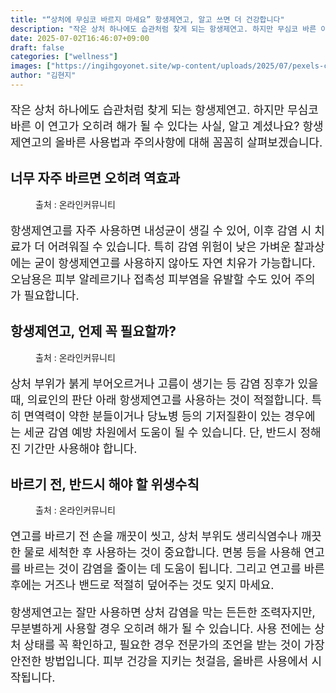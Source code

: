 ```yaml
---
title: "“상처에 무심코 바르지 마세요” 항생제연고, 알고 쓰면 더 건강합니다"
description: "작은 상처 하나에도 습관처럼 찾게 되는 항생제연고. 하지만 무심코 바른 이 연고가 오히려 해가 될 수 있다는 사실, 알고 계셨나요? 항생제연고의 올바른 사용법과 주의사항에 대해 꼼꼼히 살펴보겠습니다."
date: 2025-07-02T16:46:07+09:00
draft: false
categories: ["wellness"]
images: ["https://ingihgoyonet.site/wp-content/uploads/2025/07/pexels-cottonbro-7581085-683x1024.jpg", "https://ingihgoyonet.site/wp-content/uploads/2025/07/pexels-anna-nekrashevich-6475986-683x1024.jpg", "https://ingihgoyonet.site/wp-content/uploads/2025/07/pexels-edward-jenner-4031825-683x1024.jpg"]
author: "김현지"
---
```


<p style="font-size:18px">작은 상처 하나에도 습관처럼 찾게 되는 항생제연고. 하지만 무심코 바른 이 연고가 오히려 해가 될 수 있다는 사실, 알고 계셨나요? 항생제연고의 올바른 사용법과 주의사항에 대해 꼼꼼히 살펴보겠습니다.</p> <h2 >너무 자주 바르면 오히려 역효과</h2> <figure ><img src="https://ingihgoyonet.site/wp-content/uploads/2025/07/pexels-cottonbro-7581085-683x1024.jpg" alt="" style="aspect-ratio:16/9;object-fit:cover"/><figcaption >출처 : 온라인커뮤니티</figcaption></figure> <p style="font-size:18px">항생제연고를 자주 사용하면 내성균이 생길 수 있어, 이후 감염 시 치료가 더 어려워질 수 있습니다. 특히 감염 위험이 낮은 가벼운 찰과상에는 굳이 항생제연고를 사용하지 않아도 자연 치유가 가능합니다. 오남용은 피부 알레르기나 접촉성 피부염을 유발할 수도 있어 주의가 필요합니다.</p> <h2 >항생제연고, 언제 꼭 필요할까?</h2> <figure ><img src="https://ingihgoyonet.site/wp-content/uploads/2025/07/pexels-anna-nekrashevich-6475986-683x1024.jpg" alt="" style="aspect-ratio:16/9;object-fit:cover"/><figcaption >출처 : 온라인커뮤니티</figcaption></figure> <p style="font-size:18px">상처 부위가 붉게 부어오르거나 고름이 생기는 등 감염 징후가 있을 때, 의료인의 판단 아래 항생제연고를 사용하는 것이 적절합니다. 특히 면역력이 약한 분들이거나 당뇨병 등의 기저질환이 있는 경우에는 세균 감염 예방 차원에서 도움이 될 수 있습니다. 단, 반드시 정해진 기간만 사용해야 합니다.</p> <h2 >바르기 전, 반드시 해야 할 위생수칙</h2> <figure ><img src="https://ingihgoyonet.site/wp-content/uploads/2025/07/pexels-edward-jenner-4031825-683x1024.jpg" alt="" style="aspect-ratio:16/9;object-fit:cover"/><figcaption >출처 : 온라인커뮤니티</figcaption></figure> <p style="font-size:18px">연고를 바르기 전 손을 깨끗이 씻고, 상처 부위도 생리식염수나 깨끗한 물로 세척한 후 사용하는 것이 중요합니다. 면봉 등을 사용해 연고를 바르는 것이 감염을 줄이는 데 도움이 됩니다. 그리고 연고를 바른 후에는 거즈나 밴드로 적절히 덮어주는 것도 잊지 마세요.</p> <p style="font-size:18px">항생제연고는 잘만 사용하면 상처 감염을 막는 든든한 조력자지만, 무분별하게 사용할 경우 오히려 해가 될 수 있습니다. 사용 전에는 상처 상태를 꼭 확인하고, 필요한 경우 전문가의 조언을 받는 것이 가장 안전한 방법입니다. 피부 건강을 지키는 첫걸음, 올바른 사용에서 시작됩니다.</p> <p></p> <p></p> <p></p> <p></p> <p><br></p>